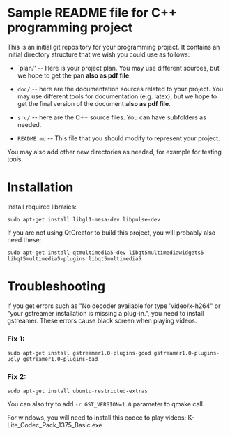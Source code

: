 # Sample README file for C++ programming project

This is an initial git repository for your programming project.
It contains an initial directory structure that we wish you could
use as follows:

  * `plan/' -- Here is your project plan. You may use different sources,
    but we hope to get the pan **also as pdf file**.

  * `doc/` -- here are the documentation sources related to your project.
    You may use different tools for documentation (e.g. latex),
    but we hope to get the final version of the document
    **also as pdf file**.

  * `src/` -- here are the C++ source files. You can have subfolders as needed.

  * `README.md` -- This file that you should modify to represent
    your project.

You may also add other new directories as needed, for example
for testing tools.


# Installation
Install required libraries:

```
sudo apt-get install libgl1-mesa-dev libpulse-dev
```

If you are not using QtCreator to build this project, you will probably also need these:
```
sudo apt-get install qtmultimedia5-dev libqt5multimediawidgets5 libqt5multimedia5-plugins libqt5multimedia5
```


# Troubleshooting

If you get errors such as "No decoder available for type 'video/x-h264" or "your gstreamer installation is missing a plug-in.", you need to install gstreamer. These errors cause black screen when playing videos.
### Fix 1:
```
sudo apt-get install gstreamer1.0-plugins-good gstreamer1.0-plugins-ugly gstreamer1.0-plugins-bad
```

### Fix 2:
```
sudo apt-get install ubuntu-restricted-extras
```

You can also try to add `-r GST_VERSION=1.0` parameter to qmake call.

For windows, you will need to install this codec to play videos:
K-Lite_Codec_Pack_1375_Basic.exe



